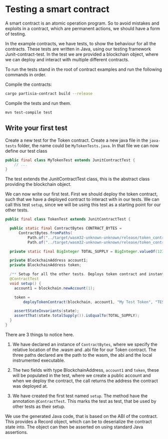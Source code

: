 # Testing a smart contract

A smart contract is an atomic operation program. So to avoid mistakes and exploits in a contract, 
which are permanent actions, we should have a form of testing.

In the example contracts, we have tests, to show the behaviour for all the contracts. These tests are written in
Java, using our testing framework Junit-contract-test. In the test we are provided a blockchain object, where we can
deploy and interact with multiple different contracts. 

To run the tests stand in the root of contract examples and run the following commands in order.

Compile the contracts:
```bash
cargo partisia-contract build --release
```

Compile the tests and run them.
```bash
mvn test-compile test
```

## Write your first test

Create a new test for the Token contract. Create a new java file in the `java-tests` folder, the name could be 
`MyTokenTests.java`. In that file we can now define our test class
```java
public final class MyTokenTest extends JunitContractTest {
    // ...
}
```
The test extends the JunitContractTest class, this is the abstract class providing the blockchain object.

We can now write our first test. First we should deploy the token contract, such that we have a
deployed contract to interact with in our tests. We can call this test `setup`, since we will be using this test
as a starting point for our other tests.

````java
public final class TokenTest extends JunitContractTest {

  public static final ContractBytes CONTRACT_BYTES =
      ContractBytes.fromPaths(
          Path.of("../target/wasm32-unknown-unknown/release/token_contract.wasm"),
          Path.of("../target/wasm32-unknown-unknown/release/token_contract.abi"));

  private static final BigInteger TOTAL_SUPPLY = BigInteger.valueOf(123123);

  private BlockchainAddress account1;
  private BlockchainAddress token;

  /** Setup for all the other tests. Deploys token contract and instantiates accounts. */
  @ContractTest
  void setup() {
    account1 = blockchain.newAccount(1);

    token =
        deployTokenContract(blockchain, account1, "My Test Token", "TEST", (byte) 8, TOTAL_SUPPLY);

    assertStateInvariants(state);
    assertThat(state.totalSupply()).isEqualTo(TOTAL_SUPPLY);
  }
}
````

There are 3 things to notice here.

1. We have declared an instance of `ContractBytes`, where we specify the relative location of the .wasm and .abi file
for our Token contract.
The three paths declared are the path to the wasm, the abi and the local instrumented executable.

2. The two fields with type BlockchainAddress, `account1` and `token`, these will be populated in the test, where we 
create a public account and when we deploy the contract, the call returns the address the contract 
was deployed at.

3. We have created the first test named `setup`. The method have the annotation `@ContractTest`. This marks the test as
test, that be used by other tests as their setup. 

We use the generated Java code, that is based on the ABI of the contract. This provides a Record object, which can be
to deserialize the contract state into. The object can then be asserted on using standard Java assertions.